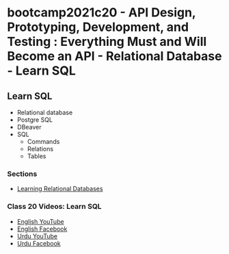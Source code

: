 # bootcamp2021c20 - API Design, Prototyping, Development, and Testing : Everything Must and Will Become an API - Relational Database - Learn SQL

## Learn SQL
- Relational database
- Postgre SQL
- DBeaver
- SQL 
  - Commands
  - Relations
  - Tables

### Sections

- [Learning Relational Databases](./step06_relational_databases)

### Class 20 Videos: Learn SQL

- [English YouTube](https://www.youtube.com/watch?v=JmAnEElqU5Q&feature=youtu.be&ab_channel=CertifiedUnicornDeveloper)
- [English Facebook](https://www.facebook.com/fb.anees.ahmed/videos/641765553487507)
- [Urdu YouTube](https://www.youtube.com/watch?v=hmqEucXv_lY&ab_channel=CertifiedUnicornDeveloperinUrdu)
- [Urdu Facebook](https://www.facebook.com/Ai.SirQasim/videos/367171545094909)
